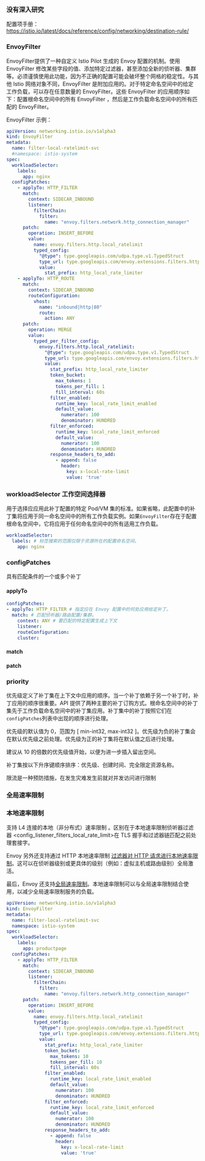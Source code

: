 ### 没有深入研究

配置项手册：https://istio.io/latest/docs/reference/config/networking/destination-rule/

### EnvoyFilter 

EnvoyFilter提供了一种自定义 Istio Pilot 生成的 Envoy 配置的机制。使用 EnvoyFilter 修改某些字段的值、添加特定过滤器，甚至添加全新的侦听器、集群等。必须谨慎使用此功能，因为不正确的配置可能会破坏整个网格的稳定性。与其他 Istio 网络对象不同，EnvoyFilter 是附加应用的。对于特定命名空间中的给定工作负载，可以存在任意数量的 EnvoyFilter。这些 EnvoyFilter 的应用顺序如下：配置根命名空间中的所有 EnvoyFilter ，然后是工作负载命名空间中的所有匹配的 EnvoyFilter。

EnvoyFilter 示例：

```yaml
apiVersion: networking.istio.io/v1alpha3
kind: EnvoyFilter
metadata:
  name: filter-local-ratelimit-svc
  #namespace: istio-system
spec:
  workloadSelector:
    labels:
      app: nginx
  configPatches:
    - applyTo: HTTP_FILTER
      match:
        context: SIDECAR_INBOUND
        listener:
          filterChain:
            filter:
              name: "envoy.filters.network.http_connection_manager"
      patch:
        operation: INSERT_BEFORE
        value:
          name: envoy.filters.http.local_ratelimit
          typed_config:
            "@type": type.googleapis.com/udpa.type.v1.TypedStruct
            type_url: type.googleapis.com/envoy.extensions.filters.http.local_ratelimit.v3.LocalRateLimit
            value:
              stat_prefix: http_local_rate_limiter
    - applyTo: HTTP_ROUTE
      match:
        context: SIDECAR_INBOUND
        routeConfiguration:
          vhost:
            name: "inbound|http|80"
            route:
              action: ANY
      patch:
        operation: MERGE
        value:
          typed_per_filter_config:
            envoy.filters.http.local_ratelimit:
              "@type": type.googleapis.com/udpa.type.v1.TypedStruct
              type_url: type.googleapis.com/envoy.extensions.filters.http.local_ratelimit.v3.LocalRateLimit
              value:
                stat_prefix: http_local_rate_limiter
                token_bucket:
                  max_tokens: 1
                  tokens_per_fill: 1
                  fill_interval: 60s
                filter_enabled:
                  runtime_key: local_rate_limit_enabled
                  default_value:
                    numerator: 100
                    denominator: HUNDRED
                filter_enforced:
                  runtime_key: local_rate_limit_enforced
                  default_value:
                    numerator: 100
                    denominator: HUNDRED
                response_headers_to_add:
                  - append: false
                    header:
                      key: x-local-rate-limit
                      value: 'true'
```



### workloadSelector 工作空间选择器

用于选择应应用此补丁配置的特定 Pod/VM 集的标准。如果省略，此配置中的补丁集将应用于同一命名空间中的所有工作负载实例。如果`EnvoyFilter`存在于配置根命名空间中，它将应用于任何命名空间中的所有适用工作负载。

```yaml
workloadSelector:
  labels: # 标签搜索的范围仅限于资源所在的配置命名空间。
    app: nginx
```

### configPatches

具有匹配条件的一个或多个补丁

#### applyTo

```yaml
configPatches:
- applyTo: HTTP_FILTER # 指定应在 Envoy 配置中的何处应用给定补丁。
  match: # 匹配侦听器/路由配置/集群。
  	context: ANY # 要匹配的特定配置生成上下文
  	listener: 
    routeConfiguration:
    cluster:
```



#### match

#### patch

### priority

优先级定义了补丁集在上下文中应用的顺序。当一个补丁依赖于另一个补丁时，补丁应用的顺序很重要。API 提供了两种主要的补丁订购方式。根命名空间中的补丁集先于工作负载命名空间中的补丁集应用。补丁集中的补丁按照它们在`configPatches`列表中出现的顺序进行处理。

优先级的默认值为 0，范围为 [ min-int32, max-int32 ]。优先级为负的补丁集会在默认优先级之前处理。优先级为正的补丁集将在默认值之后进行处理。

建议从 10 的倍数的优先级值开始，以便为进一步插入留出空间。

补丁集按以下升序键顺序排序：优先级、创建时间、完全限定资源名称。



限流是一种预防措施，在发生灾难发生前就对并发访问进行限制

### 全局速率限制

### 本地速率限制

支持 L4 连接的本地（非分布式）速率限制 。区别在于本地速率限制侦听器过滤器 <config_listener_filters_local_rate_limit>在 TLS 握手和过滤器链匹配之前处理套接字。

Envoy 另外还支持通过 HTTP 本地速率限制 [过滤器对 HTTP 请求进行本地速率限制](https://www.envoyproxy.io/docs/envoy/latest/configuration/http/http_filters/local_rate_limit_filter#config-http-filters-local-rate-limit)。这可以在侦听器级别或更具体的级别（例如：虚拟主机或路由级别）全局激活。

最后，Envoy 还支持[全局速率限制](https://www.envoyproxy.io/docs/envoy/latest/intro/arch_overview/other_features/global_rate_limiting#arch-overview-global-rate-limit)。本地速率限制可以与全局速率限制结合使用，以减少全局速率限制服务的负载。

```yaml
apiVersion: networking.istio.io/v1alpha3
kind: EnvoyFilter
metadata:
  name: filter-local-ratelimit-svc
  namespace: istio-system
spec:
  workloadSelector:
    labels:
      app: productpage
  configPatches:
    - applyTo: HTTP_FILTER
      match:
        context: SIDECAR_INBOUND
        listener:
          filterChain:
            filter:
              name: "envoy.filters.network.http_connection_manager"
      patch:
        operation: INSERT_BEFORE
        value:
          name: envoy.filters.http.local_ratelimit
          typed_config:
            "@type": type.googleapis.com/udpa.type.v1.TypedStruct
            type_url: type.googleapis.com/envoy.extensions.filters.http.local_ratelimit.v3.LocalRateLimit
            value:
              stat_prefix: http_local_rate_limiter
              token_bucket:
                max_tokens: 10
                tokens_per_fill: 10
                fill_interval: 60s
              filter_enabled:
                runtime_key: local_rate_limit_enabled
                default_value:
                  numerator: 100
                  denominator: HUNDRED
              filter_enforced:
                runtime_key: local_rate_limit_enforced
                default_value:
                  numerator: 100
                  denominator: HUNDRED
              response_headers_to_add:
                - append: false
                  header:
                    key: x-local-rate-limit
                    value: 'true'
```

